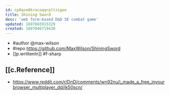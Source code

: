 ```yaml
---
id: cp8qse0kracoqqrpltzigoe
title: Shining Sword
desc: 'web form-based D&D 5E combat game'
updated: 1697665915329
created: 1697046719430
---
```


- #author @max-wilson
- #repo https://github.com/MaxWilson/ShiningSword
- [[p.writtenIn]] #f-sharp

## [[c.Reference]]

- https://www.reddit.com/r/DnD/comments/wn92nu/i_made_a_free_inyourbrowser_multiplayer_dd/ik50scn/